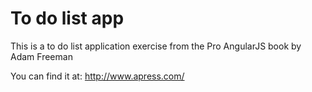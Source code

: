 # To do list app

This is a to do list application exercise from the Pro AngularJS book by Adam Freeman

You can find it at:
http://www.apress.com/